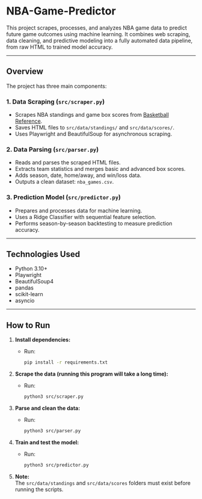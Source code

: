 # NBA-Game-Predictor
This project scrapes, processes, and analyzes NBA game data to predict future game outcomes using machine learning. It combines web scraping, data cleaning, and predictive modeling into a fully automated data pipeline, from raw HTML to trained model accuracy.


---

## Overview

The project has three main components:

### 1. Data Scraping (`src/scraper.py`)
- Scrapes NBA standings and game box scores from [Basketball Reference](https://www.basketball-reference.com/).
- Saves HTML files to `src/data/standings/` and `src/data/scores/`.
- Uses Playwright and BeautifulSoup for asynchronous scraping.

### 2. Data Parsing (`src/parser.py`)
- Reads and parses the scraped HTML files.
- Extracts team statistics and merges basic and advanced box scores.
- Adds season, date, home/away, and win/loss data.
- Outputs a clean dataset: `nba_games.csv`.

### 3. Prediction Model (`src/predictor.py`)
- Prepares and processes data for machine learning.
- Uses a Ridge Classifier with sequential feature selection.
- Performs season-by-season backtesting to measure prediction accuracy.

---

## Technologies Used
- Python 3.10+
- Playwright
- BeautifulSoup4
- pandas
- scikit-learn
- asyncio

---

## How to Run

1. **Install dependencies:**
   - Run:
     ```bash
     pip install -r requirements.txt
     ```

2. **Scrape the data (running this program will take a long time):**
   - Run:
     ```bash
     python3 src/scraper.py
     ```

3. **Parse and clean the data:**
   - Run:
     ```bash
     python3 src/parser.py
     ```

4. **Train and test the model:**
   - Run:
     ```bash
     python3 src/predictor.py
     ```

5. **Note:**  
   The `src/data/standings` and `src/data/scores` folders must exist before running the scripts. 
